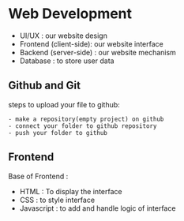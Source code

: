 # Web Development

- UI/UX : our website design
- Frontend (client-side): our website interface
- Backend (server-side) : our website mechanism 
- Database : to store user data



## Github and Git

steps to upload your file to github: 

    - make a repository(empty project) on github
    - connect your folder to github repository
    - push your folder to github



## Frontend 

Base of Frontend : 

- HTML : To display the interface
- CSS : to style interface 
- Javascript : to add and handle logic of interface

